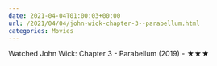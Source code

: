 ```yaml
---
date: 2021-04-04T01:00:03+00:00
url: /2021/04/04/john-wick-chapter-3--parabellum.html
categories: Movies
---
```

Watched John Wick: Chapter 3 - Parabellum (2019) - ★★★




